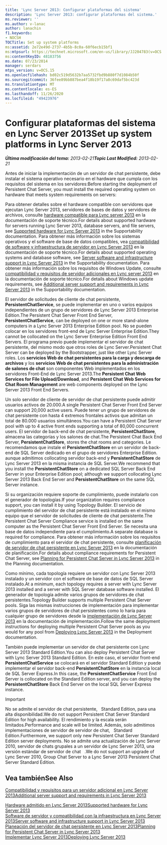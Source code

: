 ```yaml
---
title: 'Lync Server 2013: Configurar plataformas del sistema'
description: 'Lync Server 2013: configurar plataformas del sistema.'
ms.reviewer: ''
ms.author: v-lanac
author: lanachin
f1.keywords:
- NOCSH
TOCTitle: Set up system platforms
ms:assetid: 2e72e49d-2737-4b5b-8c0a-60f6ecb15bf1
ms:mtpsurl: https://technet.microsoft.com/en-us/library/JJ204783(v=OCS.15)
ms:contentKeyID: 48183756
ms.date: 07/23/2014
manager: serdars
mtps_version: v=OCS.15
ms.openlocfilehash: bd02c519d5632b7aa5732fbd9b880f7d1084b50f
ms.sourcegitcommit: 36fee89bb887bea4f18b19f17a8c69daf5bc423d
ms.translationtype: MT
ms.contentlocale: es-ES
ms.lasthandoff: 11/26/2020
ms.locfileid: "49423976"
---
```

# <a name="set-up-system-platforms-in-lync-server-2013"></a><span data-ttu-id="57bc1-103">Configurar plataformas del sistema en Lync Server 2013</span><span class="sxs-lookup"><span data-stu-id="57bc1-103">Set up system platforms in Lync Server 2013</span></span>

<div data-xmlns="http://www.w3.org/1999/xhtml">

<div class="topic" data-xmlns="http://www.w3.org/1999/xhtml" data-msxsl="urn:schemas-microsoft-com:xslt" data-cs="https://msdn.microsoft.com/">

<div data-asp="https://msdn2.microsoft.com/asp">



</div>

<div id="mainSection">

<div id="mainBody"><span data-ttu-id="57bc1-104">

<span> </span></span><span class="sxs-lookup"><span data-stu-id="57bc1-104">

<span> </span></span></span>

<span data-ttu-id="57bc1-105">_**Última modificación del tema:** 2013-02-21_</span><span class="sxs-lookup"><span data-stu-id="57bc1-105">_**Topic Last Modified:** 2013-02-21_</span></span>

<span data-ttu-id="57bc1-106">Antes de iniciar la implementación de un servidor de chat persistente, debe instalar el sistema operativo necesario en el hardware que cumpla con los requisitos del sistema en los servidores:</span><span class="sxs-lookup"><span data-stu-id="57bc1-106">Before starting the deployment of Persistent Chat Server, you must install the required operating system on hardware that meets system requirements on servers:</span></span>

<span data-ttu-id="57bc1-107">Para obtener detalles sobre el hardware compatible con servidores que ejecutan Lync Server 2013, servidores de bases de datos y servidores de archivos, consulte [hardware compatible para Lync server 2013](lync-server-2013-supported-hardware.md) en la documentación de soporte técnico.</span><span class="sxs-lookup"><span data-stu-id="57bc1-107">For details about supported hardware for servers running Lync Server 2013, database servers, and file servers, see [Supported hardware for Lync Server 2013](lync-server-2013-supported-hardware.md) in the Supportability documentation.</span></span> <span data-ttu-id="57bc1-108">Para obtener más información sobre los sistemas operativos y el software de base de datos compatibles, vea [compatibilidad de software y infraestructura de servidor en Lync Server 2013](lync-server-2013-server-software-and-infrastructure-support.md) en la documentación de soporte técnico.</span><span class="sxs-lookup"><span data-stu-id="57bc1-108">For details about supported operating systems and database software, see [Server software and infrastructure support in Lync Server 2013](lync-server-2013-server-software-and-infrastructure-support.md) in the Supportability documentation.</span></span> <span data-ttu-id="57bc1-109">Para obtener más información sobre los requisitos de Windows Update, consulte [compatibilidad y requisitos de servidor adicionales en Lync server 2013](lync-server-2013-additional-server-support-and-requirements.md) en la documentación de soporte técnico.</span><span class="sxs-lookup"><span data-stu-id="57bc1-109">For details about Windows update requirements, see [Additional server support and requirements in Lync Server 2013](lync-server-2013-additional-server-support-and-requirements.md) in the Supportability documentation.</span></span>

<span data-ttu-id="57bc1-110">El servidor de solicitudes de cliente de chat persistente, **PersistentChatService**, se puede implementar en uno o varios equipos independientes de un grupo de servidores de Lync Server 2013 Enterprise Edition.</span><span class="sxs-lookup"><span data-stu-id="57bc1-110">The Persistent Chat Server Front End Server, **PersistentChatService**, can be deployed on one or more stand-alone computers in a Lync Server 2013 Enterprise Edition pool.</span></span> <span data-ttu-id="57bc1-111">No se pueden colocar en los servidores front-end de Lync Server Enterprise Edition.</span><span class="sxs-lookup"><span data-stu-id="57bc1-111">They cannot be collocated on the Lync Server Enterprise Edition Front End Servers.</span></span> <span data-ttu-id="57bc1-112">El programa previo puede implementar el servidor de chat persistente, del mismo modo que otros roles de Lync Server.</span><span class="sxs-lookup"><span data-stu-id="57bc1-112">Persistent Chat Server can be deployed by the Bootstrapper, just like other Lync Server roles.</span></span> <span data-ttu-id="57bc1-113">Los **servicios Web de chat persistentes para la carga y descarga de archivos** y los **servicios Web de chat persistentes para la administración de salones de chat** son componentes Web implementados en los servidores Front-End de Lync Server 2013.</span><span class="sxs-lookup"><span data-stu-id="57bc1-113">The **Persistent Chat Web Services for File Upload/Download**, and **Persistent Chat Web Services for Chat Room Management** are web components deployed on the Lync Server 2013 Front End Servers.</span></span>

<span data-ttu-id="57bc1-114">Un solo servidor de cliente de servidor de chat persistente puede admitir usuarios activos de 20.000.</span><span class="sxs-lookup"><span data-stu-id="57bc1-114">A single Persistent Chat Server Front End Server can support 20,000 active users.</span></span> <span data-ttu-id="57bc1-115">Puede tener un grupo de servidores de chat persistente con hasta 4 extremos frontales activos que admitan un total de 80.000 usuarios simultáneos.</span><span class="sxs-lookup"><span data-stu-id="57bc1-115">You can have a Persistent Chat Server pool with up to 4 active front ends supporting a total of 80,000 concurrent users.</span></span> <span data-ttu-id="57bc1-116">El servidor de back-end de chat persistente, **PersistentChatStore**, almacena las categorías y los salones de chat.</span><span class="sxs-lookup"><span data-stu-id="57bc1-116">The Persistent Chat Back End Server, **PersistentChatStore**, stores the chat rooms and categories.</span></span> <span data-ttu-id="57bc1-117">Le recomendamos que instale el **PersistentChatStore** en un servidor de back-end de SQL Server dedicado en el grupo de servidores Enterprise Edition. aunque admitimos collocating servidor back-end y **PersistentChatStore** de Lync Server 2013 en la misma instancia de SQL Server.</span><span class="sxs-lookup"><span data-stu-id="57bc1-117">We recommend that you install the **PersistentChatStore** on a dedicated SQL Server Back End Server in your Enterprise Edition pool; although we support collocating Lync Server 2013 Back End Server and **PersistentChatStore** on the same SQL Server instance.</span></span>

<span data-ttu-id="57bc1-118">Si su organización requiere soporte de cumplimiento, puede instalarlo con el generador de topologías.</span><span class="sxs-lookup"><span data-stu-id="57bc1-118">If your organization requires compliance support, you can install it by using Topology Builder.</span></span> <span data-ttu-id="57bc1-119">El servicio de cumplimiento del servidor de chat persistente está instalado en el mismo equipo que el servidor de solicitudes de cliente de chat persistente.</span><span class="sxs-lookup"><span data-stu-id="57bc1-119">The Persistent Chat Server Compliance service is installed on the same computer as the Persistent Chat Server Front End Server.</span></span> <span data-ttu-id="57bc1-120">Se necesita una base de datos independiente para el cumplimiento.</span><span class="sxs-lookup"><span data-stu-id="57bc1-120">A separate database is required for compliance.</span></span> <span data-ttu-id="57bc1-121">Para obtener más información sobre los requisitos de cumplimiento para el servidor de chat persistente, consulte [planificación de servidor de chat persistente en Lync Server 2013](lync-server-2013-planning-for-persistent-chat-server.md) en la documentación de planificación.</span><span class="sxs-lookup"><span data-stu-id="57bc1-121">For details about compliance requirements for Persistent Chat Server, see [Planning for Persistent Chat Server in Lync Server 2013](lync-server-2013-planning-for-persistent-chat-server.md) in the Planning documentation.</span></span>

<span data-ttu-id="57bc1-122">Como mínimo, cada topología requiere un servidor con Lync Server 2013 instalado y un servidor con el software de base de datos de SQL Server instalado.</span><span class="sxs-lookup"><span data-stu-id="57bc1-122">At a minimum, each topology requires a server with Lync Server 2013 installed and a server with SQL Server database software installed.</span></span> <span data-ttu-id="57bc1-123">El generador de topología admite varios grupos de servidores de chat persistentes.</span><span class="sxs-lookup"><span data-stu-id="57bc1-123">Topology Builder supports multiple Persistent Chat Server pools.</span></span> <span data-ttu-id="57bc1-124">Siga las mismas instrucciones de implementación para implementar varios grupos de servidores de chat persistentes como lo haría para cualquier grupo de servidores desde la [implementación de Lync Server 2013](lync-server-2013-deploying-lync-server.md) en la documentación de implementación.</span><span class="sxs-lookup"><span data-stu-id="57bc1-124">Follow the same deployment instructions for deploying multiple Persistent Chat Server pools as you would for any pool from [Deploying Lync Server 2013](lync-server-2013-deploying-lync-server.md) in the Deployment documentation.</span></span>

<span data-ttu-id="57bc1-125">También puede implementar un servidor de chat persistente con Lync Server 2013 Standard Edition.</span><span class="sxs-lookup"><span data-stu-id="57bc1-125">You can also deploy Persistent Chat Server with Lync Server 2013 Standard Edition.</span></span> <span data-ttu-id="57bc1-126">En este caso, el servidor front-end **PersistentChatService** se colocará en el servidor Standard Edition y puede implementar el servidor back-end **PersistentChatStore** en la instancia local de SQL Server Express.</span><span class="sxs-lookup"><span data-stu-id="57bc1-126">In this case, the **PersistentChatService** Front End Server is collocated on the Standard Edition server, and you can deploy the **PersistentChatStore** Back End Server on the local SQL Server Express instance.</span></span>

<div>


> [!IMPORTANT]  
> <span data-ttu-id="57bc1-127">No se admite el servidor de chat persistente, &nbsp; Standard Edition, para una alta disponibilidad.</span><span class="sxs-lookup"><span data-stu-id="57bc1-127">We do not support Persistent Chat Server&nbsp;Standard Edition for high availability.</span></span> <span data-ttu-id="57bc1-128">El rendimiento y la escala serán limitados.</span><span class="sxs-lookup"><span data-stu-id="57bc1-128">Performance and scale will be limited.</span></span> <span data-ttu-id="57bc1-129">Además, solo admitimos implementaciones de servidor de servidor de chat, &nbsp; Standard Edition.</span><span class="sxs-lookup"><span data-stu-id="57bc1-129">Furthermore, we support only new Persistent Chat Server&nbsp;Standard Edition server deployments.</span></span> <span data-ttu-id="57bc1-130">No se admite una actualización de Lync Server 2010, servidor de chats grupales a un servidor de Lync Server 2013, una &nbsp; versión estándar de servidor de chat &nbsp; .</span><span class="sxs-lookup"><span data-stu-id="57bc1-130">We do not support an upgrade of Lync Server 2010, Group Chat Server to a Lync Server 2013&nbsp;Persistent Chat Server&nbsp;Standard Edition.</span></span>



</div>

<div>

## <a name="see-also"></a><span data-ttu-id="57bc1-131">Vea también</span><span class="sxs-lookup"><span data-stu-id="57bc1-131">See Also</span></span>


[<span data-ttu-id="57bc1-132">Compatibilidad y requisitos para un servidor adicional en Lync Server 2013</span><span class="sxs-lookup"><span data-stu-id="57bc1-132">Additional server support and requirements in Lync Server 2013</span></span>](lync-server-2013-additional-server-support-and-requirements.md)  


[<span data-ttu-id="57bc1-133">Hardware admitido en Lync Server 2013</span><span class="sxs-lookup"><span data-stu-id="57bc1-133">Supported hardware for Lync Server 2013</span></span>](lync-server-2013-supported-hardware.md)  
[<span data-ttu-id="57bc1-134">Software de servidor y compatibilidad con la infraestructura en Lync Server 2013</span><span class="sxs-lookup"><span data-stu-id="57bc1-134">Server software and infrastructure support in Lync Server 2013</span></span>](lync-server-2013-server-software-and-infrastructure-support.md)  
[<span data-ttu-id="57bc1-135">Planeación del servidor de chat persistente en Lync Server 2013</span><span class="sxs-lookup"><span data-stu-id="57bc1-135">Planning for Persistent Chat Server in Lync Server 2013</span></span>](lync-server-2013-planning-for-persistent-chat-server.md)  
[<span data-ttu-id="57bc1-136">Implementar Lync Server 2013</span><span class="sxs-lookup"><span data-stu-id="57bc1-136">Deploying Lync Server 2013</span></span>](lync-server-2013-deploying-lync-server.md)  
  

<span data-ttu-id="57bc1-137"></div>

</div>

<span> </span>

</div>

</div>

</span><span class="sxs-lookup"><span data-stu-id="57bc1-137"></div>

</div>

<span> </span>

</div>

</div>

</span></span></div>

